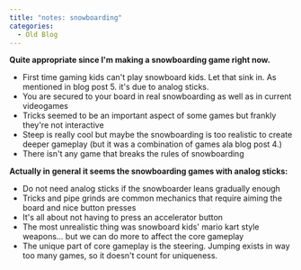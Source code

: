 ```yaml
---
title: "notes: snowboarding"
categories:
  - Old Blog
---
```

<strong>Quite appropriate since I'm making a snowboarding game right now.</strong>

<ul>
	<li>First time gaming kids can't play snowboard kids.
Let that sink in. As mentioned in blog post 5. it's due to analog sticks.</li>
	<li>You are secured to your board in real snowboarding as well as in current videogames</li>
	<li>Tricks seemed to be an important aspect of some games but frankly they're not interactive</li>
	<li>Steep is really cool but maybe the snowboarding is too realistic to create deeper gameplay (but it was a combination of games ala blog post 4.)</li>
	<li>There isn't any game that breaks the rules of snowboarding</li>
</ul>
<strong>Actually in general it seems the snowboarding games with analog sticks:</strong>
<ul>
	<li>Do not need analog sticks if the snowboarder leans gradually enough</li>
	<li>Tricks and pipe grinds are common mechanics that require aiming the board and nice button presses</li>
	<li>It's all about not having to press an accelerator button</li>
	<li>The most unrealistic thing was snowboard kids' mario kart style weapons... but we can do more to affect the core gameplay</li>
	<li>The unique part of core gameplay is the steering. Jumping exists in way too many games, so it doesn't count for uniqueness.</li>
</ul>
